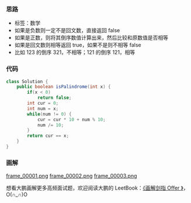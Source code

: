 ### 思路

- 标签：数学
- 如果是负数则一定不是回文数，直接返回 false
- 如果是正数，则将其倒序数值计算出来，然后比较和原数值是否相等
- 如果是回文数则相等返回 true，如果不是则不相等 false
- 比如 123 的倒序 321，不相等；121 的倒序 121，相等

### 代码

```Java []
class Solution {
    public boolean isPalindrome(int x) {
        if(x < 0)
            return false;
        int cur = 0;
        int num = x;
        while(num != 0) {
            cur = cur * 10 + num % 10;
            num /= 10;
        }
        return cur == x;
    }
}
```

### 画解

  [frame_00001.png](https://pic.leetcode-cn.com/823e08d4f367e26478d1caff98dcfa3db7797b79a8bbd77ed031c4888d28d7c5-frame_00001.png)  [frame_00002.png](https://pic.leetcode-cn.com/b3dc555a232ce4055a2e4455a2e9016a5ac542dc3327f80f9d32ed4472a4ef97-frame_00002.png)  [frame_00003.png](https://pic.leetcode-cn.com/5dc12719629ece8122ebb1b0f045f47131607001182fa4a3e209320d036bb953-frame_00003.png) 

想看大鹏画解更多高频面试题，欢迎阅读大鹏的 LeetBook：[《画解剑指 Offer 》](https://leetcode-cn.com/leetbook/detail/illustrate-lcof/)，O(∩_∩)O